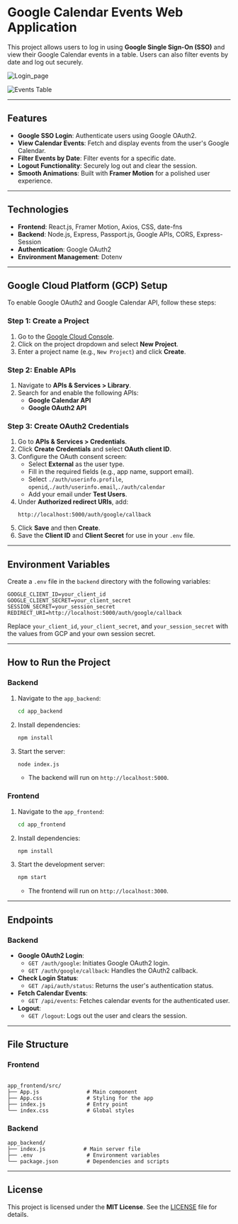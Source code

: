 # Google Calendar Events Web Application

This project allows users to log in using **Google Single Sign-On (SSO)** and view their Google Calendar events in a table. Users can also filter events by date and log out securely.

![Login_page](https://github.com/user-attachments/assets/94770a6e-40d5-471c-8c62-3f76bc76a203)

![Events Table](https://github.com/user-attachments/assets/e7ae1f01-0493-4b8b-bb2e-131bc0eff543)


---

## **Features**
- **Google SSO Login**: Authenticate users using Google OAuth2.
- **View Calendar Events**: Fetch and display events from the user's Google Calendar.
- **Filter Events by Date**: Filter events for a specific date.
- **Logout Functionality**: Securely log out and clear the session.
- **Smooth Animations**: Built with **Framer Motion** for a polished user experience.

---

## **Technologies**
- **Frontend**: React.js, Framer Motion, Axios, CSS, date-fns
- **Backend**: Node.js, Express, Passport.js, Google APIs, CORS, Express-Session
- **Authentication**: Google OAuth2
- **Environment Management**: Dotenv

---

## **Google Cloud Platform (GCP) Setup**

To enable Google OAuth2 and Google Calendar API, follow these steps:

### **Step 1: Create a Project**
1. Go to the [Google Cloud Console](https://console.cloud.google.com/).
2. Click on the project dropdown and select **New Project**.
3. Enter a project name (e.g., `New Project`) and click **Create**.

### **Step 2: Enable APIs**
1. Navigate to **APIs & Services > Library**.
2. Search for and enable the following APIs:
   - **Google Calendar API**
   - **Google OAuth2 API**

### **Step 3: Create OAuth2 Credentials**
1. Go to **APIs & Services > Credentials**.
2. Click **Create Credentials** and select **OAuth client ID**.
3. Configure the OAuth consent screen:
   - Select **External** as the user type.
   - Fill in the required fields (e.g., app name, support email).
   - Select ``` ./auth/userinfo.profile ```, ``` openid ```,``` ./auth/userinfo.email ```,``` ./auth/calendar ```
   - Add your email under **Test Users**.
4. Under **Authorized redirect URIs**, add:
   ```
   http://localhost:5000/auth/google/callback
   ```
5. Click **Save** and then **Create**.
6. Save the **Client ID** and **Client Secret** for use in your `.env` file.

---

## **Environment Variables**

Create a `.env` file in the `backend` directory with the following variables:

```plaintext
GOOGLE_CLIENT_ID=your_client_id
GOOGLE_CLIENT_SECRET=your_client_secret
SESSION_SECRET=your_session_secret
REDIRECT_URI=http://localhost:5000/auth/google/callback
```

Replace `your_client_id`, `your_client_secret`, and `your_session_secret` with the values from GCP and your own session secret.

---

## **How to Run the Project**

### **Backend**
1. Navigate to the `app_backend`:
   ```bash
   cd app_backend
   ```
2. Install dependencies:
   ```bash
   npm install
   ```
3. Start the server:
   ```bash
   node index.js
   ```
   - The backend will run on `http://localhost:5000`.

### **Frontend**
1. Navigate to the `app_frontend`:
   ```bash
   cd app_frontend
   ```
2. Install dependencies:
   ```bash
   npm install
   ```
3. Start the development server:
   ```bash
   npm start
   ```
   - The frontend will run on `http://localhost:3000`.

---

## **Endpoints**

### **Backend**
- **Google OAuth2 Login**:
  - `GET /auth/google`: Initiates Google OAuth2 login.
  - `GET /auth/google/callback`: Handles the OAuth2 callback.
- **Check Login Status**:
  - `GET /api/auth/status`: Returns the user's authentication status.
- **Fetch Calendar Events**:
  - `GET /api/events`: Fetches calendar events for the authenticated user.
- **Logout**:
  - `GET /logout`: Logs out the user and clears the session.

---

## **File Structure**

### **Frontend**
```

app_frontend/src/
├── App.js               # Main component
├── App.css              # Styling for the app
├── index.js             # Entry point
└── index.css            # Global styles
```

### **Backend**
```
app_backend/
├── index.js            # Main server file
├── .env                 # Environment variables
└── package.json         # Dependencies and scripts
```

---

## **License**
This project is licensed under the **MIT License**. See the [LICENSE](LICENSE) file for details.
